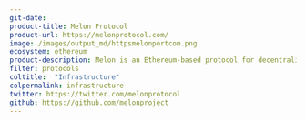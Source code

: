 ```yaml
---
git-date:
product-title: Melon Protocol
product-url: https://melonprotocol.com/
image: /images/output_md/httpsmelonportcom.png
ecosystem: ethereum
product-description: Melon is an Ethereum-based protocol for decentralized on-chain asset management, with frontend and backend hosted and executed on decentralized platforms. [Interview with Mona El Isa, co-founder at Melonport](/melon-protocol).
filter: protocols
coltitle:  "Infrastructure"
colpermalink: infrastructure
twitter: https://twitter.com/melonprotocol
github: https://github.com/melonproject
---
```

